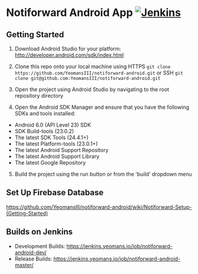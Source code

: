 # Notiforward Android App [![Jenkins](https://img.shields.io/jenkins/s/https/jenkins.yeomans.io/notiforward-android-master.svg?style=flat-square)](https://jenkins.yeomans.io/job/notiforward-android-master/)

## Getting Started
1. Download Android Studio for your platform: http://developer.android.com/sdk/index.html

2. Clone this repo onto your local machine using HTTPS `git clone https://github.com/YeomansIII/notiforward-android.git` or SSH `git clone git@github.com:YeomansIII/notiforward-android.git`

3. Open the project using Android Studio by navigating to the root repository directory

4. Open the Android SDK Manager and ensure that you have the following SDKs and tools installed:
  - Android 6.0 (API Level 23) SDK
  - SDK Build-tools (23.0.2)
  - The latest SDK Tools (24.4.1+)
  - The latest Platform-tools (23.0.1+)
  - The latest Android Support Repository
  - The latest Android Support Library
  - The latest Google Repository

5. Build the project using the run button or from the 'build' dropdown menu

## Set Up Firebase Database
https://github.com/YeomansIII/notiforward-android/wiki/Notiforward-Setup-(Getting-Started)

## Builds on Jenkins
  - Development Builds: https://jenkins.yeomans.io/job/notiforward-android-dev/
  - Release Builds: https://jenkins.yeomans.io/job/notiforward-android-master/
